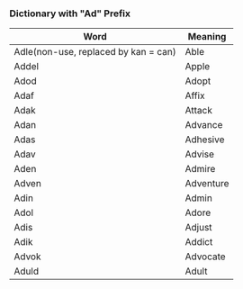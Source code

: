 ### Dictionary with "Ad" Prefix

| Word     | Meaning       |
|----------|---------------|
| Adle(non-use, replaced by kan = can)    | Able           |
| Addel    | Apple         |
| Adod     | Adopt         |
| Adaf     | Affix         |
| Adak     | Attack        |
| Adan     | Advance       |
| Adas     | Adhesive      |
| Adav     | Advise        |
| Aden     | Admire        |
| Adven     | Adventure     |
| Adin     | Admin         |
| Adol     | Adore         |
| Adis     | Adjust        |
| Adik     | Addict        |
| Advok     | Advocate      |
| Aduld     | Adult         |
